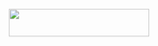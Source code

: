 <p align="center"><a href="https://heroku.com/deploy?template=https://github.com/Akash8t2/IVASMS"> <img src="https://img.shields.io/badge/Deploy%20On%20Heroku-black?style=for-the-badge&logo=heroku" width="250" height="50"/></a></p>
